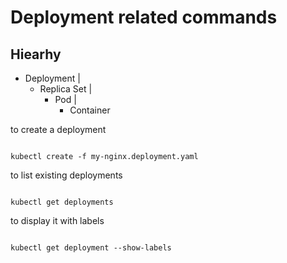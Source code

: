 # Deployment related commands

## Hiearhy

  - Deployment
   |
    - Replica Set
     |
      - Pod
       |
        - Container

to create a deployment

```

kubectl create -f my-nginx.deployment.yaml

```


to list existing deployments

```

kubectl get deployments

```

to display it with labels

```

kubectl get deployment --show-labels

```